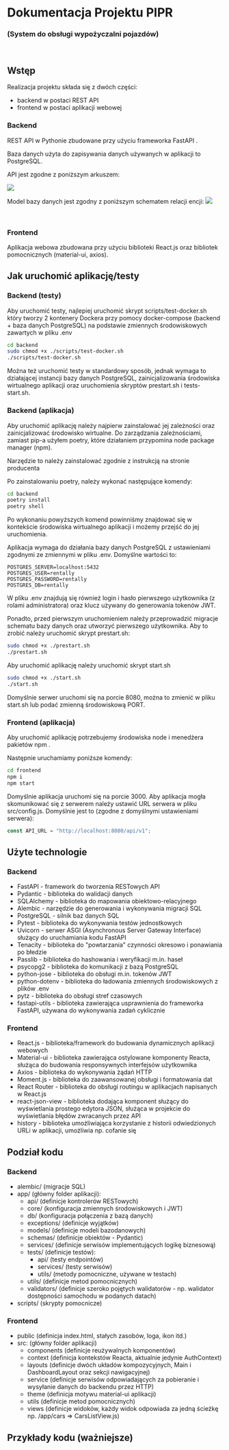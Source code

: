 # Dokumentacja Projektu PIPR
### (System do obsługi wypożyczalni pojazdów)

&nbsp;

## Wstęp
Realizacja projektu składa się z dwóch części:
- backend w postaci REST API
- frontend w postaci aplikacji webowej

### Backend
REST API w Pythonie zbudowane przy użyciu frameworka FastAPI [](https://fastapi.tiangolo.com/).

Baza danych użyta do zapisywania danych używanych w aplikacji to PostgreSQL.

API jest zgodne z poniższym arkuszem:
[](https://docs.google.com/spreadsheets/d/1ewicTL3VWaDlt85r7Q2gd7PxisjfbTwCgodmpcGsaMI/edit?usp=sharing)

![](api-design.png)

Model bazy danych jest zgodny z poniższym schematem relacji encji:
![](ERD.png)



&nbsp;
&nbsp;
&nbsp;
### Frontend
Aplikacja webowa zbudowana przy użyciu biblioteki React.js oraz bibliotek pomocnicznych (material-ui, axios).

## Jak uruchomić aplikację/testy

### Backend (testy)
Aby uruchomić testy, najlepiej uruchomić skrypt scripts/test-docker.sh który tworzy 2 kontenery Dockera przy pomocy docker-compose (backend + baza danych PostgreSQL) na podstawie zmiennych środowiskowych zawartych w pliku .env

```bash
cd backend
sudo chmod +x ./scripts/test-docker.sh
./scripts/test-docker.sh
```

Można też uruchomić testy w standardowy sposób, jednak wymaga to działającej instancji bazy danych PostgreSQL, zainicjalizowania środowiska wirtualnego aplikacji oraz uruchomienia skryptów prestart.sh i tests-start.sh.

### Backend (aplikacja)
Aby uruchomić aplikację należy najpierw zainstalować jej zależności oraz zainicjalizować środowisko wirtualne. Do zarządzania zależnościami, zamiast pip-a użyłem poetry, które działaniem przypomina node package manager (npm).

Narzędzie to należy zainstalować zgodnie z instrukcją na stronie producenta [](https://python-poetry.org/docs/)

Po zainstalowaniu poetry, należy wykonać następujące komendy:
```bash
cd backend
poetry install
poetry shell
```

Po wykonaniu powyższych komend powinniśmy znajdować się w kontekście środowiska wirtualnego aplikacji i możemy przejść do jej uruchomienia.

Aplikacja wymaga do działania bazy danych PostgreSQL z ustawieniami zgodnymi ze zmiennymi w pliku .env. Domyślne wartości to:
```properties
POSTGRES_SERVER=localhost:5432
POSTGRES_USER=rentally
POSTGRES_PASSWORD=rentally
POSTGRES_DB=rentally
```

W pliku .env znajdują się również login i hasło pierwszego użytkownika (z rolami administratora) oraz klucz używany do generowania tokenów JWT.

Ponadto, przed pierwszym uruchomieniem należy przeprowadzić migracje schematu bazy danych oraz utworzyć pierwszego użytkownika. Aby to zrobić należy uruchomić skrypt prestart.sh:
```bash
sudo chmod +x ./prestart.sh
./prestart.sh
```

Aby uruchomić aplikację należy uruchomić skrypt start.sh
```bash
sudo chmod +x ./start.sh
./start.sh
```

Domyślnie serwer uruchomi się na porcie 8080, można to zmienić w pliku start.sh lub podać zmienną środowiskową PORT.

### Frontend (aplikacja)

Aby uruchomić aplikację potrzebujemy środowiska node i menedżera pakietów npm [](https://nodejs.org/en/).

Następnie uruchamiamy poniższe komendy:
```bash
cd frontend
npm i
npm start
```

Domyślnie aplikacja uruchomi się na porcie 3000.
Aby aplikacja mogła skomunikować się z serwerem należy ustawić URL serwera w pliku src/config.js. Domyślnie jest to (zgodne z domyślnymi ustawieniami serwera):
```js
const API_URL = "http://localhost:8080/api/v1";
```

## Użyte technologie

### Backend
- FastAPI - framework do tworzenia RESTowych API
- Pydantic - biblioteka do walidacji danych
- SQLAlchemy - biblioteka do mapowania obiektowo-relacyjnego
- Alembic - narzędzie do generowania i wykonywania migracji SQL
- PostgreSQL - silnik baz danych SQL
- Pytest - biblioteka do wykonywania testów jednostkowych
- Uvicorn - serwer ASGI (Asynchronous Server Gateway Interface) służący do uruchamiania kodu FastAPI
- Tenacity - biblioteka do "powtarzania" czynności okresowo i ponawiania po błedzie
- Passlib - biblioteka do hashowania i weryfikacji m.in. haseł
- psycopg2 - biblioteka do komunikacji z bazą PostgreSQL
- python-jose - biblioteka do obsługi m.in. tokenów JWT
- python-dotenv - biblioteka do ładowania zmiennych środowiskowych z plików .env
- pytz - biblioteka do obsługi stref czasowych
- fastapi-utils - biblioteka zawierająca usprawnienia do frameworka FastAPI, używana do wykonywania zadań cyklicznie

### Frontend
- React.js - biblioteka/framework do budowania dynamicznych aplikacji webowych
- Material-ui - biblioteka zawierająca ostylowane komponenty Reacta, służąca do budowania responsywnych interfejsów użytkownika
- Axios - biblioteka do wykonywania żądań HTTP
- Moment.js - biblioteka do zaawansowanej obsługi i formatowania dat
- React Router - biblioteka do obsługi routingu w aplikacjach napisanych w React.js
- react-json-view - biblioteka dodająca komponent służący do wyświetlania prostego edytora JSON, służąca w projekcie do wyświetlania błędów zwracanych przez API
- history - biblioteka umożliwiająca korzystanie z historii odwiedzionych URLi w aplikacji, umożliwia np. cofanie się

## Podział kodu

### Backend
- alembic/ (migracje SQL)
- app/ (główny folder aplikacji):
    - api/ (definicje kontrolerów RESTowych)
    - core/ (konfiguracja zmiennych środowiskowych i JWT)
    - db/ (konfiguracja połączenia z bazą danych)
    - exceptions/ (definicje wyjątków)
    - models/ (definicje modeli bazodanowych)
    - schemas/ (definicje obiektów - Pydantic)
    - services/ (definicje serwisów implementujących logikę biznesową)
    - tests/ (definicje testów):
        - api/ (testy endpointów)
        - services/ (testy serwisów)
        - utils/ (metody pomocniczne, używane w testach)
    - utils/ (definicje metod pomocnicznych)
    - validators/ (definicje szeroko pojętych walidatorów - np. walidator dostępności samochodu w podanych datach)
- scripts/ (skrypty pomocnicze)

### Frontend
- public (definicja index.html, stałych zasobów, loga, ikon itd.)
- src: (główny folder aplikacji)
    - components (definicje reużywalnych komponentów)
    - context (definicja kontekstów Reacta, aktualnie jedynie AuthContext)
    - layouts (definicje dwóch układów kompozycyjnych, Main i DashboardLayout oraz sekcji nawigacyjnej)
    - service (definicje serwisów odpowiadających za pobieranie i wysyłanie danych do backendu przez HTTP)
    - theme (definicja motywu material-ui aplikacji)
    - utils (definicje metod pomocnicznych)
    - views (definicje widoków, każdy widok odpowiada za jedną ścieżkę np. /app/cars => CarsListView.js)

## Przykłady kodu (ważniejsze)
